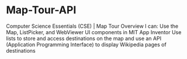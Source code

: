 # Map-Tour-API
Computer Science Essentials (CSE) | Map Tour Overview  I can: Use the Map, ListPicker, and WebViewer UI components in MIT App Inventor Use lists to store and access destinations on the map and use an API (Application Programming Interface) to display Wikipedia pages of destinations
